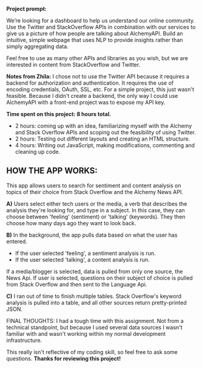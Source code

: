 **Project prompt:**

We’re looking for a dashboard to help us understand our online community. Use the Twitter and StackOverflow APIs in combination with our services to give us a picture of how people are talking about AlchemyAPI. Build an intuitive, simple webpage that uses NLP to provide insights rather than simply aggregating data.

Feel free to use as many other APIs and libraries as you wish, but we are interested in content from StackOverflow and Twitter.

**Notes from Zhila:**
I chose not to use the Twitter API because it requires a backend for authorization and authentication. It requires the use of encoding credentials, OAuth, SSL, etc. For a simple project, this just wasn't feasible. Because I didn't create a backend, the only way I could use AlchemyAPI with a front-end project was to expose my API key.


**Time spent on this project: 8 hours total.** 
 - 	2 hours: coming up with an idea, familiarizing myself with the Alchemy and Stack Overflow APIs and scoping out the feasibility of using Twitter.
 - 	2 hours: Testing out different layouts and creating an HTML structure.
 - 	4 hours: Writing out JavaScript, making modifications, commenting and cleaning up code.

HOW THE APP WORKS:
------------------

This app allows users to search for sentiment and content analysis on topics of their choice from Stack Overflow and the Alchemy News API.

**A)** Users select either tech users or the media, a verb that describes the analysis they're looking for, and type in a subject. In this case, they can choose between 'feeling' (sentiment) or 'talking' (keywords). They then choose how many days ago they want to look back.

**B)** In the background, the app pulls data based on what the user has entered.

 - 	If the user selected 'feeling', a sentiment analysis is run. 
 - 	If the user selected 'talking', a content analysis is run.
 
If a media/blogger is selected, data is pulled from only one source, the News Api. 
If user is selected, questions on their subject of choice is pulled from Stack Overflow and then sent to the Language Api.

**C)** I ran out of time to finish multiple tables. Stack Overflow's keyword analysis is pulled into a table, and all other sources return pretty-printed JSON.

FINAL THOUGHTS:
I had a tough time with this assignment. Not from a technical standpoint, but because I used several data sources I wasn't familiar with and wasn't working within my normal development infrastructure. 

This really isn't reflective of my coding skill, so feel free to ask some questions. 
**Thanks for reviewing this project!**

